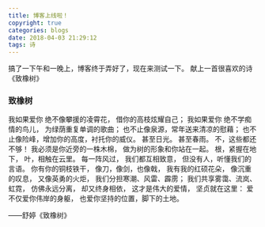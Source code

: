 ```yaml
---
title: 博客上线啦！
copyright: true
categories: blogs
date: 2018-04-03 21:29:12
tags: 诗
---
```

搞了一下午和一晚上，博客终于弄好了，现在来测试一下。
献上一首很喜欢的诗《致橡树》<!--more-->

### 致橡树

我如果爱你
绝不像攀援的凌霄花，
借你的高枝炫耀自己；
我如果爱你
绝不学痴情的鸟儿，
为绿荫重复单调的歌曲；
也不止像泉源，常年送来清凉的慰藉；
也不止像险峰，增加你的高度，衬托你的威仪。
甚至日光。
甚至春雨。
不，这些都还不够！
我必须是你近旁的一株木棉，
做为树的形象和你站在一起。
根，紧握在地下，
叶，相触在云里。
每一阵风过，
我们都互相致意，
但没有人，听懂我们的言语。
你有你的铜枝铁干，
像刀，像剑，也像戟，
我有我的红硕花朵，
像沉重的叹息，
又像英勇的火炬，
我们分担寒潮、风雷、霹雳；
我们共享雾霭、流岚、虹霓，
仿佛永远分离，
却又终身相依，
这才是伟大的爱情，
坚贞就在这里：
爱
不仅爱你伟岸的身躯，
也爱你坚持的位置，脚下的土地。

——舒婷《致橡树》

